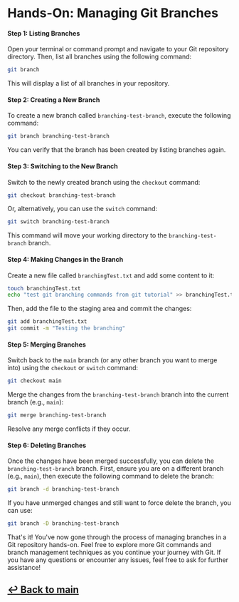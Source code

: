 # Hands-On: Managing Git Branches

#### Step 1: Listing Branches

Open your terminal or command prompt and navigate to your Git repository directory. Then, list all branches using the following command:

```bash
git branch
```

This will display a list of all branches in your repository.

#### Step 2: Creating a New Branch

To create a new branch called `branching-test-branch`, execute the following command:

```bash
git branch branching-test-branch
```

You can verify that the branch has been created by listing branches again.

#### Step 3: Switching to the New Branch

Switch to the newly created branch using the `checkout` command:

```bash
git checkout branching-test-branch
```

Or, alternatively, you can use the `switch` command:

```bash
git switch branching-test-branch
```

This command will move your working directory to the `branching-test-branch` branch.

#### Step 4: Making Changes in the Branch

Create a new file called `branchingTest.txt` and add some content to it:

```bash
touch branchingTest.txt
echo "test git branching commands from git tutorial" >> branchingTest.txt
```

Then, add the file to the staging area and commit the changes:

```bash
git add branchingTest.txt
git commit -m "Testing the branching"
```

#### Step 5: Merging Branches

Switch back to the `main` branch (or any other branch you want to merge into) using the `checkout` or `switch` command:

```bash
git checkout main
```

Merge the changes from the `branching-test-branch` branch into the current branch (e.g., `main`):

```bash
git merge branching-test-branch
```

Resolve any merge conflicts if they occur.

#### Step 6: Deleting Branches

Once the changes have been merged successfully, you can delete the `branching-test-branch` branch. First, ensure you are on a different branch (e.g., `main`), then execute the following command to delete the branch:

```bash
git branch -d branching-test-branch
```

If you have unmerged changes and still want to force delete the branch, you can use:

```bash
git branch -D branching-test-branch
```

That's it! You've now gone through the process of managing branches in a Git repository hands-on. Feel free to explore more Git commands and branch management techniques as you continue your journey with Git. If you have any questions or encounter any issues, feel free to ask for further assistance!

## [↩ Back to main](README.md)
